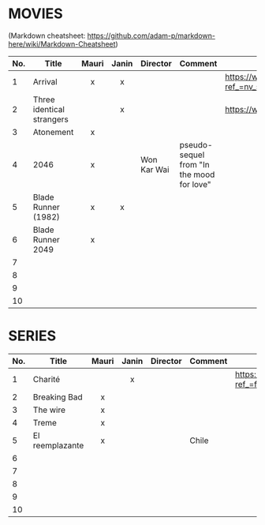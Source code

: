 MOVIES
======
(Markdown cheatsheet: https://github.com/adam-p/markdown-here/wiki/Markdown-Cheatsheet)

No. | Title | Mauri | Janin | Director | Comment | IMDB-link
--- | --- |:---:|:---:| --- | --- | ---
1 | Arrival | x | x |  |  | https://www.imdb.com/title/tt2543164/?ref_=nv_sr_srsg_0
2 | Three identical strangers |  | x |  |  | https://www.imdb.com/title/tt7664504/ 
3 | Atonement | x |  |  |  | 
4 | 2046 | x |  | Won Kar Wai | pseudo-sequel from "In the mood for love" |
5 | Blade Runner (1982) | x | x |  |  |
6 | Blade Runner 2049 | x |  |  |  |
7 |  |  |  |  |  |
8 |  |  |  |  |  |
9 |  |  |  |  |  |
10 |  |  |  |  |  |


SERIES
======

No. | Title | Mauri | Janin | Director | Comment | IMDB-link
--- | --- |:---:|:---:| --- | --- | ---
1 | Charité |  | x |  |  | https://www.imdb.com/title/tt5337806/?ref_=fn_al_tt_1
2 | Breaking Bad | x |  |  |  |
3 | The wire | x |  |  |  |
4 | Treme | x |  |  |  |
5 | El reemplazante | x |  |  | Chile |
6 |  |  |  |  |  |
7 |  |  |  |  |  |
8 |  |  |  |  |  |
9 |  |  |  |  |  |
10 |  |  |  |  |  |



